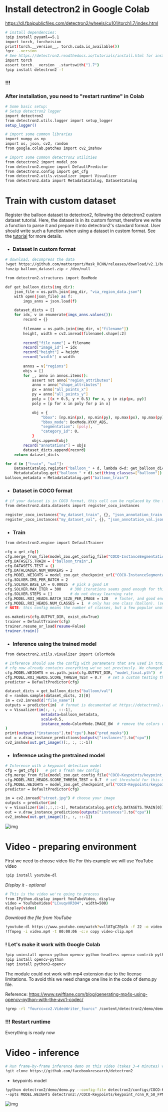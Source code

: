 # Install detectron2 in Google Colab

https://dl.fbaipublicfiles.com/detectron2/wheels/cu101/torch1.7/index.html

```bash
# install dependencies: 
!pip install pyyaml==5.1
import torch, torchvision
print(torch.__version__, torch.cuda.is_available())
!gcc --version
# See https://detectron2.readthedocs.io/tutorials/install.html for instructions
import torch
assert torch.__version__.startswith("1.7")
!pip install detectron2 -f
```
### !!!
### **After installation, you need to "restart runtime" in Colab**

```bash
# Some basic setup:
# Setup detectron2 logger
import detectron2
from detectron2.utils.logger import setup_logger
setup_logger()

# import some common libraries
import numpy as np
import os, json, cv2, random
from google.colab.patches import cv2_imshow

# import some common detectron2 utilities
from detectron2 import model_zoo
from detectron2.engine import DefaultPredictor
from detectron2.config import get_cfg
from detectron2.utils.visualizer import Visualizer
from detectron2.data import MetadataCatalog, DatasetCatalog
```
# Train with custom dataset

Register the balloon dataset to detectron2, following the detectron2 custom dataset tutorial. Here, the dataset is in its custom format, therefore we write a function to parse it and prepare it into detectron2's standard format. 
User should write such a function when using a dataset in custom format. See the [tutorial](https://detectron2.readthedocs.io/tutorials/datasets.html) for more details.

* ### Dataset in custom format

```bash
# download, decompress the data
!wget https://github.com/matterport/Mask_RCNN/releases/download/v2.1/balloon_dataset.zip
!unzip balloon_dataset.zip > /dev/null
```

```bash
from detectron2.structures import BoxMode

def get_balloon_dicts(img_dir):
    json_file = os.path.join(img_dir, "via_region_data.json")
    with open(json_file) as f:
        imgs_anns = json.load(f)

    dataset_dicts = []
    for idx, v in enumerate(imgs_anns.values()):
        record = {}
        
        filename = os.path.join(img_dir, v["filename"])
        height, width = cv2.imread(filename).shape[:2]
        
        record["file_name"] = filename
        record["image_id"] = idx
        record["height"] = height
        record["width"] = width
      
        annos = v["regions"]
        objs = []
        for _, anno in annos.items():
            assert not anno["region_attributes"]
            anno = anno["shape_attributes"]
            px = anno["all_points_x"]
            py = anno["all_points_y"]
            poly = [(x + 0.5, y + 0.5) for x, y in zip(px, py)]
            poly = [p for x in poly for p in x]

            obj = {
                "bbox": [np.min(px), np.min(py), np.max(px), np.max(py)],
                "bbox_mode": BoxMode.XYXY_ABS,
                "segmentation": [poly],
                "category_id": 0,
            }
            objs.append(obj)
        record["annotations"] = objs
        dataset_dicts.append(record)
    return dataset_dicts

for d in ["train", "val"]:
    DatasetCatalog.register("balloon_" + d, lambda d=d: get_balloon_dicts("balloon/" + d))
    MetadataCatalog.get("balloon_" + d).set(thing_classes=["balloon"])
balloon_metadata = MetadataCatalog.get("balloon_train")
```
* ### Dataset in COCO format

```bash
# if your dataset is in COCO format, this cell can be replaced by the following three lines:
from detectron2.data.datasets import register_coco_instances

register_coco_instances("my_dataset_train", {}, "json_annotation_train.json", "path/to/image/dir")
register_coco_instances("my_dataset_val", {}, "json_annotation_val.json", "path/to/image/dir")
```
* ### Train

```bash
from detectron2.engine import DefaultTrainer

cfg = get_cfg()
cfg.merge_from_file(model_zoo.get_config_file("COCO-InstanceSegmentation/mask_rcnn_R_50_FPN_3x.yaml"))
cfg.DATASETS.TRAIN = ("balloon_train",)
cfg.DATASETS.TEST = ()
cfg.DATALOADER.NUM_WORKERS = 2
cfg.MODEL.WEIGHTS = model_zoo.get_checkpoint_url("COCO-InstanceSegmentation/mask_rcnn_R_50_FPN_3x.yaml")  # Let training initialize from model zoo
cfg.SOLVER.IMS_PER_BATCH = 2
cfg.SOLVER.BASE_LR = 0.00025  # pick a good LR
cfg.SOLVER.MAX_ITER = 300    # 300 iterations seems good enough for this toy dataset; you will need to train longer for a practical dataset
cfg.SOLVER.STEPS = []        # do not decay learning rate
cfg.MODEL.ROI_HEADS.BATCH_SIZE_PER_IMAGE = 128   # faster, and good enough for this toy dataset (default: 512)
cfg.MODEL.ROI_HEADS.NUM_CLASSES = 1  # only has one class (ballon). (see https://detectron2.readthedocs.io/tutorials/datasets.html#update-the-config-for-new-datasets)
# NOTE: this config means the number of classes, but a few popular unofficial tutorials incorrect uses num_classes+1 here.

os.makedirs(cfg.OUTPUT_DIR, exist_ok=True)
trainer = DefaultTrainer(cfg) 
trainer.resume_or_load(resume=False)
trainer.train()
```

* ### Inference using the trained model

```bash
from detectron2.utils.visualizer import ColorMode

# Inference should use the config with parameters that are used in training
# cfg now already contains everything we've set previously. We changed it a little bit for inference:
cfg.MODEL.WEIGHTS = os.path.join(cfg.OUTPUT_DIR, "model_final.pth")  # path to the model we just trained
cfg.MODEL.ROI_HEADS.SCORE_THRESH_TEST = 0.7   # set a custom testing threshold
predictor = DefaultPredictor(cfg)

dataset_dicts = get_balloon_dicts("balloon/val")
d = random.sample(dataset_dicts, 2)[0]    
im = cv2.imread(d["file_name"])
outputs = predictor(im)  # format is documented at https://detectron2.readthedocs.io/tutorials/models.html#model-output-format
v = Visualizer(im[:, :, ::-1],
                metadata=balloon_metadata, 
                scale=0.5, 
                instance_mode=ColorMode.IMAGE_BW  # remove the colors of unsegmented pixels. This option is only available for segmentation models
)
print(outputs["instances"].to("cpu").has("pred_masks"))
out = v.draw_instance_predictions(outputs["instances"].to("cpu"))
cv2_imshow(out.get_image()[:, :, ::-1])
```

* ### Inference using the pretrained model
```bash
# Inference with a keypoint detection model
cfg = get_cfg()   # get a fresh new config
cfg.merge_from_file(model_zoo.get_config_file("COCO-Keypoints/keypoint_rcnn_R_50_FPN_3x.yaml"))
cfg.MODEL.ROI_HEADS.SCORE_THRESH_TEST = 0.7  # set threshold for this model
cfg.MODEL.WEIGHTS = model_zoo.get_checkpoint_url("COCO-Keypoints/keypoint_rcnn_R_50_FPN_3x.yaml")
predictor = DefaultPredictor(cfg)

im = cv2.imread("street.jpg") # choose your image
outputs = predictor(im)
v = Visualizer(im[:,:,::-1], MetadataCatalog.get(cfg.DATASETS.TRAIN[0]), scale=1.2)
out = v.draw_instance_predictions(outputs["instances"].to("cpu"))
cv2_imshow(out.get_image()[:, :, ::-1])
```
![img](images/ex1.png)

# Video - preparing environment

First we need to choose video file
For this example we will use YouTube video

```bash
!pip install youtube-dl
```
*Display it - optional*
```bash
# This is the video we're going to process
from IPython.display import YouTubeVideo, display
video = YouTubeVideo("LCvuqvXR3O4", width=500)
display(video)
```

*Download the file from YouTube*
```bash
!youtube-dl https://www.youtube.com/watch?v=ll8TgCZ0plk -f 22 -o video.mp4
!ffmpeg -i video.mp4 -t 00:00:06 -c:v copy video-clip.mp4
```

### ! Let's make it work with Google Colab
```bash
!pip uninstall opencv-python opencv-python-headless opencv-contrib-python
!pip install opencv-python
!apt install python3-opencv
```

The module could not work with mp4 extension due to the license limitations. To avoid this we need change one line in the code of demo.py file.

Reference: https://www.swiftlane.com/blog/generating-mp4s-using-opencv-python-with-the-avc1-codec/
```bash
!grep -rl "fourcc=cv2.VideoWriter_fourcc" /content/detectron2/demo/demo.py | xargs sed -i 's/x264/mp4v/g'
```
### !!! Restart runtime

Everything is ready now

# Video - inference
```bash
# Run frame-by-frame inference demo on this video (takes 3-4 minutes) with the "demo.py" tool we provided in the repo.
!git clone https://github.com/facebookresearch/detectron2
```

* keypoints model
 ```bash
 !python detectron2/demo/demo.py --config-file detectron2/configs/COCO-Keypoints/keypoint_rcnn_R_50_FPN_3x.yaml --video-input video-clip2.mp4 --confidence-threshold 0.6 --output video-output2.mp4 \
--opts MODEL.WEIGHTS detectron2://COCO-Keypoints/keypoint_rcnn_R_50_FPN_3x/137849621/model_final_a6e10b.pkl
 ```
![img](images/video.gif)